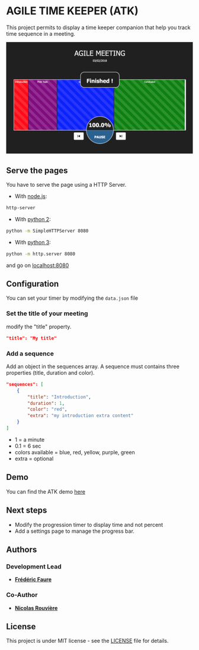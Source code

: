 # AGILE TIME KEEPER (ATK)

This project permits to display a time keeper companion that help you track
time sequence in a meeting.

![ATK screen](images/atk_screenshot.png)

## Serve the pages

You have to serve the page using a HTTP Server.

* With [node.js](https://www.npmjs.com/package/http-server):

```bash
http-server
```

* With [python 2](https://docs.python.org/2/library/simplehttpserver.html):

```bash
python -m SimpleHTTPServer 8080
```

* With [python 3](https://docs.python.org/2/library/simplehttpserver.html):

```bash
python -m http.server 8080
```

and go on [localhost:8080](http://localhost:8080)

## Configuration

You can set your timer by modifying the `data.json` file

### Set the title of your meeting

modify the "title" property.

```json
"title": "My title"
```

### Add a sequence

Add an object in the sequences array.
A sequence must contains three properties (title, duration and color).

```json
"sequences": [
    {
        "title": "Introduction",
        "duration": 1,
        "color": "red",
        "extra": "my introduction extra content"
    }
]
```
* 1 = a minute
* 0.1 = 6 sec
* colors available = blue, red, yellow, purple, green
* extra = optional

## Demo

You can find the ATK demo [here](https://zolenas.github.io/agile-time-keeper/)

## Next steps

* Modify the progression timer to display time and not percent
* Add a settings page to manage the progress bar.

## Authors

### Development Lead

* [**Frédéric Faure**](mailto:frederik.faure@gmail.com)

### Co-Author

* [**Nicolas Rouvière**](mailto:zesk06@gmail.com)

## License

This project is under MIT license - see the [LICENSE](LICENSE.md) file for details.
